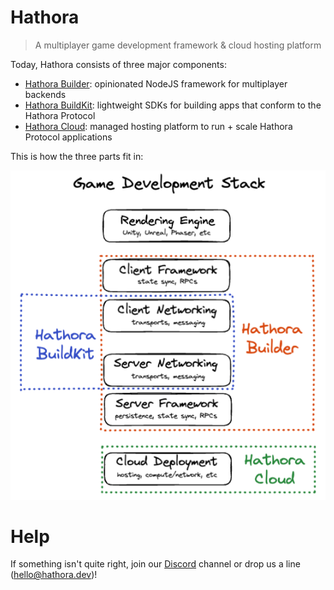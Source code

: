 # Hathora

> A multiplayer game development framework & cloud hosting platform

Today, Hathora consists of three major components:

- [Hathora Builder](./builder/README.md): opinionated NodeJS framework for multiplayer backends
- [Hathora BuildKit](./buildkit/README.md): lightweight SDKs for building apps that conform to the Hathora Protocol
- [Hathora Cloud](./cloud/README.md): managed hosting platform to run + scale Hathora Protocol applications

This is how the three parts fit in:

![Hathora product stack](./statics/stack.png)

# Help

If something isn't quite right, join our [Discord](https://discord.com/invite/6nVdeCBffR) channel or drop us a line (hello@hathora.dev)!
